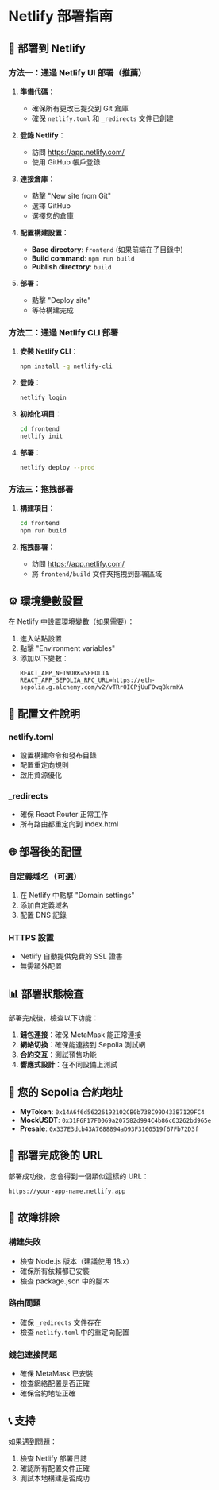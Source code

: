 # Netlify 部署指南

## 🚀 部署到 Netlify

### 方法一：通過 Netlify UI 部署（推薦）

1. **準備代碼**：
   - 確保所有更改已提交到 Git 倉庫
   - 確保 `netlify.toml` 和 `_redirects` 文件已創建

2. **登錄 Netlify**：
   - 訪問 https://app.netlify.com/
   - 使用 GitHub 帳戶登錄

3. **連接倉庫**：
   - 點擊 "New site from Git"
   - 選擇 GitHub
   - 選擇您的倉庫

4. **配置構建設置**：
   - **Base directory**: `frontend` (如果前端在子目錄中)
   - **Build command**: `npm run build`
   - **Publish directory**: `build`

5. **部署**：
   - 點擊 "Deploy site"
   - 等待構建完成

### 方法二：通過 Netlify CLI 部署

1. **安裝 Netlify CLI**：
   ```bash
   npm install -g netlify-cli
   ```

2. **登錄**：
   ```bash
   netlify login
   ```

3. **初始化項目**：
   ```bash
   cd frontend
   netlify init
   ```

4. **部署**：
   ```bash
   netlify deploy --prod
   ```

### 方法三：拖拽部署

1. **構建項目**：
   ```bash
   cd frontend
   npm run build
   ```

2. **拖拽部署**：
   - 訪問 https://app.netlify.com/
   - 將 `frontend/build` 文件夾拖拽到部署區域

## ⚙️ 環境變數設置

在 Netlify 中設置環境變數（如果需要）：

1. 進入站點設置
2. 點擊 "Environment variables"
3. 添加以下變數：
   ```
   REACT_APP_NETWORK=SEPOLIA
   REACT_APP_SEPOLIA_RPC_URL=https://eth-sepolia.g.alchemy.com/v2/vTRr0ICPjUuFOwqBkrmKA
   ```

## 🔧 配置文件說明

### netlify.toml
- 設置構建命令和發布目錄
- 配置重定向規則
- 啟用資源優化

### _redirects
- 確保 React Router 正常工作
- 所有路由都重定向到 index.html

## 🌐 部署後的配置

### 自定義域名（可選）
1. 在 Netlify 中點擊 "Domain settings"
2. 添加自定義域名
3. 配置 DNS 記錄

### HTTPS 設置
- Netlify 自動提供免費的 SSL 證書
- 無需額外配置

## 📊 部署狀態檢查

部署完成後，檢查以下功能：

1. **錢包連接**：確保 MetaMask 能正常連接
2. **網絡切換**：確保能連接到 Sepolia 測試網
3. **合約交互**：測試預售功能
4. **響應式設計**：在不同設備上測試

## 🔗 您的 Sepolia 合約地址

- **MyToken**: `0x14A6f6d56226192102CB0b738C99D433B7129FC4`
- **MockUSDT**: `0x31F6F17F0069a207582d994C4b86c63262bd965e`
- **Presale**: `0x337E3dcb43A7688894aD93F3160519f67Fb72D3f`

## 🎯 部署完成後的 URL

部署成功後，您會得到一個類似這樣的 URL：
```
https://your-app-name.netlify.app
```

## 🚨 故障排除

### 構建失敗
- 檢查 Node.js 版本（建議使用 18.x）
- 確保所有依賴都已安裝
- 檢查 package.json 中的腳本

### 路由問題
- 確保 `_redirects` 文件存在
- 檢查 `netlify.toml` 中的重定向配置

### 錢包連接問題
- 確保 MetaMask 已安裝
- 檢查網絡配置是否正確
- 確保合約地址正確

## 📞 支持

如果遇到問題：
1. 檢查 Netlify 部署日誌
2. 確認所有配置文件正確
3. 測試本地構建是否成功 